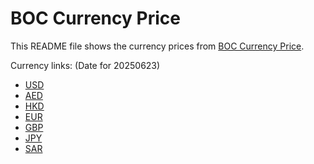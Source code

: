 # BOC Currency Price

This README file shows the currency prices from [BOC Currency Price](https://www.boc.cn/sourcedb/whpj/).

Currency links: (Date for 20250623)

- [USD](https://bocurrencyprice.techina.science/BOC_CURRENCY_PRICE/USD/20250623.json)
- [AED](https://bocurrencyprice.techina.science/BOC_CURRENCY_PRICE/AED/20250623.json)
- [HKD](https://bocurrencyprice.techina.science/BOC_CURRENCY_PRICE/HKD/20250623.json)
- [EUR](https://bocurrencyprice.techina.science/BOC_CURRENCY_PRICE/EUR/20250623.json)
- [GBP](https://bocurrencyprice.techina.science/BOC_CURRENCY_PRICE/GBP/20250623.json)
- [JPY](https://bocurrencyprice.techina.science/BOC_CURRENCY_PRICE/JPY/20250623.json)
- [SAR](https://bocurrencyprice.techina.science/BOC_CURRENCY_PRICE/SAR/20250623.json)
